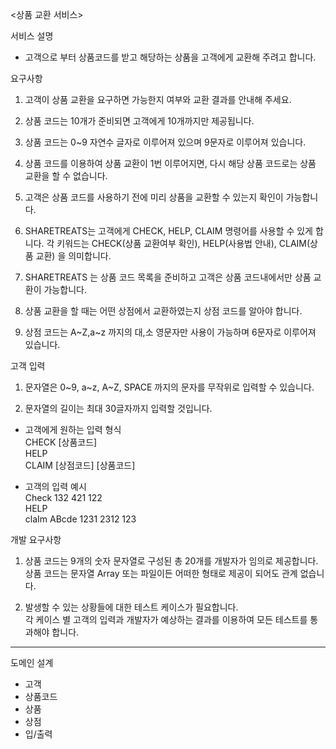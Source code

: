 <상품 교환 서비스>

서비스 설명
- 고객으로 부터 상품코드를 받고 해당하는 상품을 고객에게 교환해 주려고 합니다.

요구사항
1. 고객이 상품 교환을 요구하면 가능한지 여부와 교환 결과를 안내해 주세요.

2. 상품 코드는 10개가 준비되면 고객에게 10개까지만 제공됩니다.

3. 상품 코드는 0~9 자연수 글자로 이루어져 있으며 9문자로 이루어져 있습니다.

4. 상품 코드를 이용하여 상품 교환이 1번 이루어지면, 다시 해당 상품 코드로는 상품 교환을 할 수 없습니다.

5. 고객은 상품 코드를 사용하기 전에 미리 상품을 교환할 수 있는지 확인이 가능합니다.

6. SHARETREATS는 고객에게 CHECK, HELP, CLAIM 명령어를 사용할 수 있게 합니다.
   각 키워드는 CHECK(상품 교환여부 확인), HELP(사용법 안내), CLAIM(상품 교환) 을 의미합니다.

7. SHARETREATS 는 상품 코드 목록을 준비하고 고객은 상품 코드내에서만 상품 교환이 가능합니다.

8. 상품 교환을 할 때는 어떤 상점에서 교환하였는지 상점 코드를 알아야 합니다.

9. 상점 코드는 A~Z,a~z 까지의 대,소 영문자만 사용이 가능하며 6문자로 이루어져 있습니다.

고객 입력 
1. 문자열은 0~9, a~z, A~Z, SPACE 까지의 문자를 무작위로 입력할 수 있습니다.

2. 문자열의 길이는 최대 30글자까지 입력할 것입니다.

- 고객에게 원하는 입력 형식<br>
  CHECK [상품코드]<br>
  HELP<br>
  CLAIM [상점코드] [상품코드]<br>

- 고객의 입력 예시<br>
  Check 132 421 122<br>
  HELP<br>
  claIm ABcde 1231 2312 123<br>

개발 요구사항
1. 상품 코드는 9개의 숫자 문자열로 구성된 총 20개를 개발자가 임의로 제공합니다.<br>
   상품 코드는 문자열 Array 또는 파일이든 어떠한 형태로 제공이 되어도 관계 없습니다.

2. 발생할 수 있는 상황들에 대한 테스트 케이스가 필요합니다.<br>
   각 케이스 별 고객의 입력과 개발자가 예상하는 결과를 이용하여 모든 테스트를 통과해야 합니다.



---

도메인 설계<br>
- 고객
- 상품코드
- 상품
- 상점
- 입/출력
